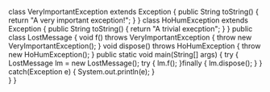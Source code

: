 class VeryImportantException extends Exception {
	public String toString() {
		return "A very important exception!";
	}
}
class HoHumException extends Exception {
	public String toString() {
		return "A trivial execption";
	}
}
public class LostMessage {
	void f() throws VeryImportantException {
		throw new VeryImportantException();
	}
	void dispose() throws HoHumException {
		throw new HoHumException();
	}
	public static void main(String[] args) {
		try {
			LostMessage lm = new LostMessage();
			try {
				lm.f();
			}finally {
				lm.dispose();
			}
		} catch(Exception e) {
			System.out.println(e);
		}	
	}
}
